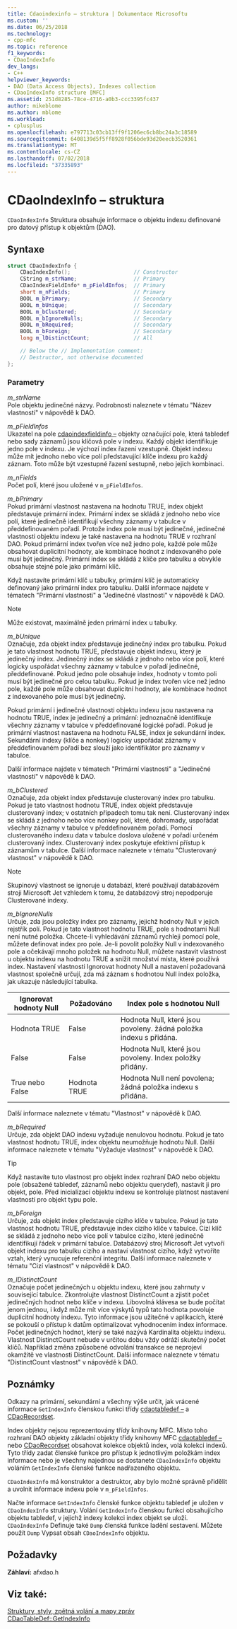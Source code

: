 ```yaml
---
title: Cdaoindexinfo – struktura | Dokumentace Microsoftu
ms.custom: ''
ms.date: 06/25/2018
ms.technology:
- cpp-mfc
ms.topic: reference
f1_keywords:
- CDaoIndexInfo
dev_langs:
- C++
helpviewer_keywords:
- DAO (Data Access Objects), Indexes collection
- CDaoIndexInfo structure [MFC]
ms.assetid: 251d8285-78ce-4716-a0b3-ccc3395fc437
author: mikeblome
ms.author: mblome
ms.workload:
- cplusplus
ms.openlocfilehash: e797713c03cb13ff9f1206ec6cb8bc24a3c18589
ms.sourcegitcommit: 6408139d5f5ff8928f056bde93d20eecb3520361
ms.translationtype: MT
ms.contentlocale: cs-CZ
ms.lasthandoff: 07/02/2018
ms.locfileid: "37335893"
---
```

# <a name="cdaoindexinfo-structure"></a>CDaoIndexInfo – struktura

`CDaoIndexInfo` Struktura obsahuje informace o objektu indexu definované pro datový přístup k objektům (DAO).

## <a name="syntax"></a>Syntaxe

```cpp
struct CDaoIndexInfo {
    CDaoIndexInfo();                    // Constructor
    CString m_strName;                  // Primary
    CDaoIndexFieldInfo* m_pFieldInfos;  // Primary
    short m_nFields;                    // Primary
    BOOL m_bPrimary;                    // Secondary
    BOOL m_bUnique;                     // Secondary
    BOOL m_bClustered;                  // Secondary
    BOOL m_bIgnoreNulls;                // Secondary
    BOOL m_bRequired;                   // Secondary
    BOOL m_bForeign;                    // Secondary
    long m_lDistinctCount;              // All

    // Below the // Implementation comment:
    // Destructor, not otherwise documented
};
```

### <a name="parameters"></a>Parametry

*m_strName*  
Pole objektu jedinečné názvy. Podrobnosti naleznete v tématu "Název vlastnosti" v nápovědě k DAO.

*m_pFieldInfos*  
Ukazatel na pole [cdaoindexfieldinfo –](../../mfc/reference/cdaoindexfieldinfo-structure.md) objekty označující pole, která tabledef nebo sady záznamů jsou klíčová pole v indexu. Každý objekt identifikuje jedno pole v indexu. Je výchozí index řazení vzestupně. Objekt indexu může mít jednoho nebo více polí představující klíče indexu pro každý záznam. Toto může být vzestupné řazení sestupně, nebo jejich kombinaci.

*m_nFields*  
Počet polí, které jsou uložené v `m_pFieldInfos`.

*m_bPrimary*  
Pokud primární vlastnost nastavena na hodnotu TRUE, index objekt představuje primární index. Primární index se skládá z jednoho nebo více polí, které jedinečně identifikují všechny záznamy v tabulce v předdefinovaném pořadí. Protože index pole musí být jedinečné, jedinečné vlastnosti objektu indexu je také nastavena na hodnotu TRUE v rozhraní DAO. Pokud primární index tvořen více než jedno pole, každé pole může obsahovat duplicitní hodnoty, ale kombinace hodnot z indexovaného pole musí být jedinečný. Primární index se skládá z klíče pro tabulku a obvykle obsahuje stejné pole jako primární klíč.

Když nastavíte primární klíč u tabulky, primární klíč je automaticky definovaný jako primární index pro tabulku. Další informace najdete v tématech "Primární vlastnosti" a "Jedinečné vlastnosti" v nápovědě k DAO.

> [!NOTE]
> Může existovat, maximálně jeden primární index u tabulky.

*m_bUnique*  
Označuje, zda objekt index představuje jedinečný index pro tabulku. Pokud je tato vlastnost hodnotu TRUE, představuje objekt indexu, který je jedinečný index. Jedinečný index se skládá z jednoho nebo více polí, které logicky uspořádat všechny záznamy v tabulce v pořadí jedinečné, předdefinované. Pokud jedno pole obsahuje index, hodnoty v tomto poli musí být jedinečné pro celou tabulku. Pokud je index tvořen více než jedno pole, každé pole může obsahovat duplicitní hodnoty, ale kombinace hodnot z indexovaného pole musí být jedinečný.

Pokud primární i jedinečné vlastnosti objektu indexu jsou nastavena na hodnotu TRUE, index je jedinečný a primární: jednoznačně identifikuje všechny záznamy v tabulce v předdefinované logické pořadí. Pokud je primární vlastnost nastavena na hodnotu FALSE, index je sekundární index. Sekundární indexy (klíče a nonkey) logicky uspořádat záznamy v předdefinovaném pořadí bez slouží jako identifikátor pro záznamy v tabulce.

Další informace najdete v tématech "Primární vlastnosti" a "Jedinečné vlastnosti" v nápovědě k DAO.

*m_bClustered*  
Označuje, zda objekt index představuje clusterovaný index pro tabulku. Pokud je tato vlastnost hodnotu TRUE, index objekt představuje clusterovaný index; v ostatních případech tomu tak není. Clusterovaný index se skládá z jednoho nebo více nonkey polí, které, dohromady, uspořádat všechny záznamy v tabulce v předdefinovaném pořadí. Pomocí clusterovaného indexu data v tabulce doslova uložené v pořadí určeném clusterovaný index. Clusterovaný index poskytuje efektivní přístup k záznamům v tabulce. Další informace naleznete v tématu "Clusterovaný vlastnost" v nápovědě k DAO.

> [!NOTE]
> Skupinový vlastnost se ignoruje u databází, které používají databázovém stroji Microsoft Jet vzhledem k tomu, že databázový stroj nepodporuje Clusterované indexy.

*m_bIgnoreNulls*  
Určuje, zda jsou položky index pro záznamy, jejichž hodnoty Null v jejich rejstřík polí. Pokud je tato vlastnost hodnotu TRUE, pole s hodnotami Null není nutné položka. Chcete-li vyhledávání záznamů rychleji pomocí pole, můžete definovat index pro pole. Je-li povolit položky Null v indexovaného pole a očekávají mnoho položek na hodnotu Null, můžete nastavit vlastnost u objektu indexu na hodnotu TRUE a snížit množství místa, které používá index. Nastavení vlastnosti Ignorovat hodnoty Null a nastavení požadovaná vlastnost společně určují, zda má záznam s hodnotou Null index položka, jak ukazuje následující tabulka.

|Ignorovat hodnoty Null|Požadováno|Index pole s hodnotou Null|
|-----------------|--------------|-------------------------|
|Hodnota TRUE|False|Hodnota Null, které jsou povoleny. žádná položka indexu s přidána.|
|False|False|Hodnota Null, které jsou povoleny. Index položky přidány.|
|True nebo False|Hodnota TRUE|Hodnota Null není povolena; žádná položka indexu s přidána.|

Další informace naleznete v tématu "Vlastnost" v nápovědě k DAO.

*m_bRequired*  
Určuje, zda objekt DAO indexu vyžaduje nenulovou hodnotu. Pokud je tato vlastnost hodnotu TRUE, index objektu neumožňuje hodnotu Null. Další informace naleznete v tématu "Vyžaduje vlastnost" v nápovědě k DAO.

> [!TIP]
> Když nastavíte tuto vlastnost pro objekt index rozhraní DAO nebo objektu pole (obsažené tabledef, záznamů nebo objektu querydef), nastavit ji pro objekt, pole. Před inicializací objektu indexu se kontroluje platnost nastavení vlastností pro objekt typu pole.

*m_bForeign*  
Určuje, zda objekt index představuje cizího klíče v tabulce. Pokud je tato vlastnost hodnotu TRUE, představuje index cizího klíče v tabulce. Cizí klíč se skládá z jednoho nebo více polí v tabulce cizího, které jedinečně identifikují řádek v primární tabulce. Databázový stroj Microsoft Jet vytvoří objekt indexu pro tabulku cizího a nastaví vlastnost cizího, když vytvoříte vztah, který vynucuje referenční integritu. Další informace naleznete v tématu "Cizí vlastnost" v nápovědě k DAO.

*m_lDistinctCount*  
Označuje počet jedinečných u objektu indexu, které jsou zahrnuty v související tabulce. Zkontrolujte vlastnost DistinctCount a zjistit počet jedinečných hodnot nebo klíče v indexu. Libovolná klávesa se bude počítat jenom jednou, i když může mít více výskytů typů tato hodnota povoluje duplicitní hodnoty indexu. Tyto informace jsou užitečné v aplikacích, které se pokouší o přístup k datům optimalizovat vyhodnocením index informace. Počet jedinečných hodnot, který se také nazývá Kardinalita objektu indexu. Vlastnost DistinctCount nebude v určitou dobu vždy odráží skutečný počet klíčů. Například změna způsobené odvolání transakce se neprojeví okamžitě ve vlastnosti DistinctCount. Další informace naleznete v tématu "DistinctCount vlastnost" v nápovědě k DAO.

## <a name="remarks"></a>Poznámky

Odkazy na primární, sekundární a všechny výše určit, jak vrácené informace `GetIndexInfo` členskou funkci třídy [cdaotabledef –](../../mfc/reference/cdaotabledef-class.md#getindexinfo) a [CDaoRecordset](../../mfc/reference/cdaorecordset-class.md#getindexinfo).

Index objekty nejsou reprezentovány třídy knihovny MFC. Místo toho rozhraní DAO objekty základní objekty třídy knihovny MFC [cdaotabledef –](../../mfc/reference/cdaotabledef-class.md) nebo [CDaoRecordset](../../mfc/reference/cdaorecordset-class.md) obsahovat kolekce objektů index, volá kolekci indexů. Tyto třídy zadat členské funkce pro přístup k jednotlivým položkám index informace nebo je všechny najednou se dostanete `CDaoIndexInfo` objektu voláním `GetIndexInfo` členské funkce nadřazeného objektu.

`CDaoIndexInfo` má konstruktor a destruktor, aby bylo možné správně přidělit a uvolnit informace indexu pole v `m_pFieldInfos`.

Načte informace `GetIndexInfo` členské funkce objektu tabledef je uložen v `CDaoIndexInfo` struktury. Volání `GetIndexInfo` členskou funkci obsahujícího objektu tabledef, v jejichž indexy kolekci index objekt se uloží. `CDaoIndexInfo` Definuje také `Dump` členská funkce ladění sestavení. Můžete použít `Dump` Vypsat obsah `CDaoIndexInfo` objektu.

## <a name="requirements"></a>Požadavky

**Záhlaví:** afxdao.h

## <a name="see-also"></a>Viz také:

[Struktury, styly, zpětná volání a mapy zpráv](../../mfc/reference/structures-styles-callbacks-and-message-maps.md)  
[CDaoTableDef::GetIndexInfo](../../mfc/reference/cdaotabledef-class.md#getindexinfo)  
